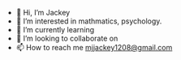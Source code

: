 - 👋 Hi, I’m Jackey
- 👀 I’m interested in mathmatics, psychology.
- 🌱 I’m currently learning 
- 💞️ I’m looking to collaborate on 
- 📫 How to reach me mjjackey1208@gmail.com
